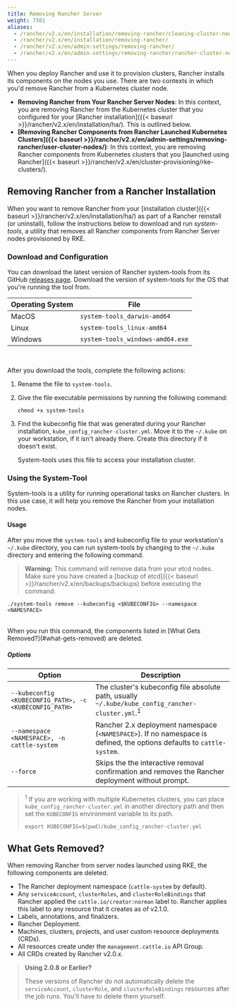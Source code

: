```yaml
---
title: Removing Rancher Server
weight: 7501
aliases:
  - /rancher/v2.x/en/installation/removing-rancher/cleaning-cluster-nodes/
  - /rancher/v2.x/en/installation/removing-rancher/
  - /rancher/v2.x/en/admin-settings/removing-rancher/
  - /rancher/v2.x/en/admin-settings/removing-rancher/rancher-cluster-nodes/
---
```


When you deploy Rancher and use it to provision clusters, Rancher installs its components on the nodes you use. There are two contexts in which you'd remove Rancher from a Kubernetes cluster node.

- **Removing Rancher from Your Rancher Server Nodes**: In this context, you are removing Rancher from the Kubernetes cluster that you configured for your [Rancher installation]({{< baseurl >}}/rancher/v2.x/en/installation/ha/). This is outlined below.
- **[Removing Rancher Components from Rancher Launched Kubernetes Clusters]({{< baseurl >}}/rancher/v2.x/en/admin-settings/removing-rancher/user-cluster-nodes/)**: In this context, you are removing Rancher components from Kubernetes clusters that you [launched using Rancher]({{< baseurl >}}/rancher/v2.x/en/cluster-provisioning/rke-clusters/).

## Removing Rancher from a Rancher Installation

When you want to remove Rancher from your [installation cluster]({{< baseurl >}}/rancher/v2.x/en/installation/ha/) as part of a Rancher reinstall (or uninstall), follow the instructions below to download and run _system-tools_, a utility that removes all Rancher components from Rancher Server nodes provisioned by RKE.

### Download and Configuration

You can download the latest version of Rancher system-tools from its GitHub [releases page](https://github.com/rancher/system-tools/releases). Download the version of system-tools for the OS that you're running the tool from.

Operating System | File
-----------------|-----
MacOS            | `system-tools_darwin-amd64`
Linux            | `system-tools_linux-amd64`
Windows          | `system-tools_windows-amd64.exe`

<br>

After you download the tools, complete the following actions:

1. Rename the file to `system-tools`.

1. Give the file executable permissions by running the following command:

    ```
    chmod +x system-tools
    ```
1. Find the kubeconfig file that was generated during your Rancher installation, `kube_config_rancher-cluster.yml`. Move it to the `~/.kube` on your workstation, if it isn't already there. Create this directory if it doesn't exist.

    System-tools uses this file to access your installation cluster.


### Using the System-Tool

System-tools is a utility for running operational tasks on Rancher clusters. In this use case, it will help you remove the Rancher from your installation nodes.

#### Usage

After you move the `system-tools` and kubeconfig file to your workstation's `~/.kube` directory, you can run system-tools by changing to the `~/.kube`  directory and entering the following command.

>**Warning:** This command will remove data from your etcd nodes. Make sure you have created a [backup of etcd]({{< baseurl >}}/rancher/v2.x/en/backups/backups) before executing the command.

```
./system-tools remove --kubeconfig <$KUBECONFIG> --namespace <NAMESPACE>
```

<br/>
When you run this command, the components listed in [What Gets Removed?](#what-gets-removed) are deleted.


##### Options

| Option                                         | Description                                                                                                            |
| ---------------------------------------------- | ---------------------------------------------------------------------------------------------------------------------- |
| `--kubeconfig <KUBECONFIG_PATH>, -c <KUBECONFIG_PATH>` | The cluster's kubeconfig file absolute path, usually `~/.kube/kube_config_rancher-cluster.yml`.<sup>1</sup>    |
| `--namespace <NAMESPACE>, -n cattle-system`    | Rancher 2.x deployment namespace (`<NAMESPACE>`). If no namespace is defined, the options defaults to `cattle-system`. |
| `--force`                                      | Skips the the interactive removal confirmation and removes the Rancher deployment without prompt.                      |

> <sup>1</sup> If you are working with multiple Kubernetes clusters, you can place  `kube_config_rancher-cluster.yml` in another directory path and then set the `KUBECONFIG` environment variable to its path.
>```
>export KUBECONFIG=$(pwd)/kube_config_rancher-cluster.yml
>```

## What Gets Removed?

When removing Rancher from server nodes launched using RKE, the following components are deleted.


- The Rancher deployment namespace (`cattle-system` by default).
- Any `serviceAccount`, `clusterRoles`, and `clusterRoleBindings` that Rancher applied the `cattle.io/creator:norman` label to. Rancher applies this label to any resource that it creates as of v2.1.0.  
- Labels, annotations, and finalizers.
- Rancher Deployment.
- Machines, clusters, projects, and user custom resource deployments (CRDs).
- All resources create under the `management.cattle.io` API Group.
- All CRDs created by Rancher v2.0.x.


>**Using 2.0.8 or Earlier?**
>
>These versions of Rancher do not automatically delete the `serviceAccount`, `clusterRole`, and `clusterRoleBindings` resources after the job runs. You'll have to delete them yourself.
